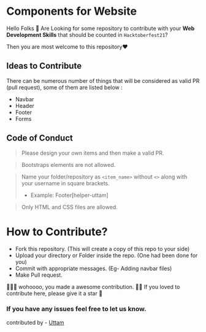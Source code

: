 # Components for Website

Hello Folks 🙌
Are Looking for some repository to contribute with your **Web Development Skills** that should be counted in `Hacktoberfest21`?

Then you are most welcome to this repository❤


## Ideas to Contribute
There can be numerous number of things that will be considered as valid PR (pull request), 
some of them are listed below :

- Navbar
- Header
- Footer
- Forms

## Code of Conduct
> Please design your own items and then make a valid PR.

> Bootstraps elements are not allowed.

> Name your folder/repository as `<item_name>` without `<>` along with your username in square brackets.
>  * Example: Footer[helper-uttam]

> Only HTML and CSS files are allowed.

# How to Contribute?
* Fork this repository. (This will create a copy of this repo to your side)
* Upload your directory or Folder inside the repo. (One had been done for you)
* Commit with appropriate messages. (Eg- Adding navbar files)
* Make Pull request.

🙌🎉🎉 wohoooo, you made a awesome contribution. 🎉🎉
 If you loved to contribute here, please give it a star 🥶

### If you have any issues feel free to let us know.

contributed by - <a href="https://github.com/helper-uttam/">Uttam</a>
